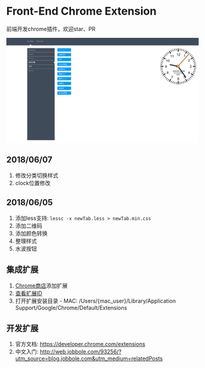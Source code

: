 # Front-End Chrome Extension

前端开发chrome插件，欢迎star、PR

![效果图](newTab/img/result.png)

## 2018/06/07
  1. 修改分类切换样式
  2. clock位置修改

## 2018/06/05
  1. 添加less支持: `lessc -x newTab.less > newTab.min.css`
  2. 添加二维码
  3. 添加颜色转换
  4. 整理样式
  5. 水波按钮

## 集成扩展
  1. [Chrome商店](https://chrome.google.com/webstore/category/extensions?hl=zh-CN)添加扩展
  2. [查看扩展ID](chrome://extensions)
  3. 打开扩展安装目录
    - MAC: /Users/{mac_user}/Library/Application Support/Google/Chrome/Default/Extensions

## 开发扩展
  1. 官方文档: https://developer.chrome.com/extensions
  2. 中文入门: http://web.jobbole.com/93256/?utm_source=blog.jobbole.com&utm_medium=relatedPosts